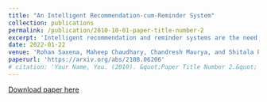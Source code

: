 ```yaml
---
title: "An Intelligent Recommendation-cum-Reminder System"
collection: publications
permalink: /publication/2010-10-01-paper-title-number-2
excerpt: 'Intelligent recommendation and reminder systems are the need of the fast-pacing life. Current intelligent systems such as Siri, Google Assistant, Microsoft Cortona, etc., have limited capability. For example, if you want to wake up at 6 am because you have an upcoming trip, you have to set the alarm manually. Besides, these systems do not recommend or remind what else to carry, such as carrying an umbrella during a likely rain. The present work proposes a system that takes an email as input and returns a recommendation-cum-reminder list. As a first step, we parse the emails, recognize the entities using named entity recognition (NER). In the second step, information retrieval over the web is done to identify nearby places, climatic conditions, etc. Imperative sentences from the reviews of all places are extracted and passed to the object extraction module. The main challenge lies in extracting the objects (items) of interest from the review. To solve it, a modified Machine Reading Comprehension-NER (MRC-NER) model is trained to tag objects of interest by formulating annotation rules as a query. The objects so found are recommended to the user one day in advance. The final reminder list of objects is pruned by our proposed model for tracking objects kept during the ”packing activity.” Eventually, when the user leaves for the event/trip, an alert is sent containing the reminding list items. Our approach achieves superior performance compared to several baselines by as much as 30% on recall and 10% on precision.'
date: 2022-01-22
venue: 'Rohan Saxena, Maheep Chaudhary, Chandresh Maurya, and Shitala Prasad'
paperurl: 'https://arxiv.org/abs/2108.06206'
# citation: 'Your Name, You. (2010). &quot;Paper Title Number 2.&quot; <i>Journal 1</i>. 1(2).'
---
```

<!-- This paper is about the number 2. The number 3 is left for future work. -->

[Download paper here](https://arxiv.org/abs/2108.06206)

<!-- Recommended citation: Your Name, You. (2010). "Paper Title Number 2." <i>Journal 1</i>. 1(2). -->